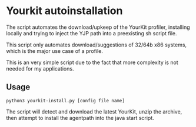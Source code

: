 # Yourkit autoinstallation

The script automates the download/upkeep of the YourKit profiler, installing locally
and trying to inject the YJP path into a preexisting sh script file.

This script only automates download/suggestions of 32/64b x86 systems, which is
the major use case of a profile.

This is an very simple script due to the fact that more complexity is not needed for
my applications.

## Usage
`python3 yourkit-install.py [config file name]`

The script will detect and download the latest YourKit, unzip the archive, then attempt
to install the agentpath into the java start script.